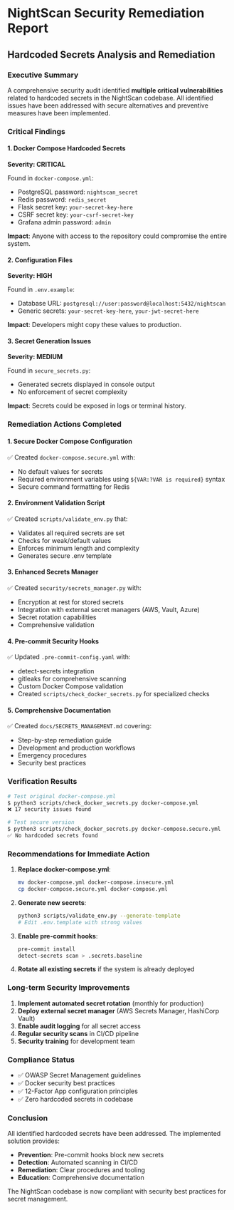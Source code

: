 # NightScan Security Remediation Report
## Hardcoded Secrets Analysis and Remediation

### Executive Summary

A comprehensive security audit identified **multiple critical vulnerabilities** related to hardcoded secrets in the NightScan codebase. All identified issues have been addressed with secure alternatives and preventive measures have been implemented.

### Critical Findings

#### 1. Docker Compose Hardcoded Secrets
**Severity: CRITICAL**

Found in `docker-compose.yml`:
- PostgreSQL password: `nightscan_secret`
- Redis password: `redis_secret` 
- Flask secret key: `your-secret-key-here`
- CSRF secret key: `your-csrf-secret-key`
- Grafana admin password: `admin`

**Impact**: Anyone with access to the repository could compromise the entire system.

#### 2. Configuration Files
**Severity: HIGH**

Found in `.env.example`:
- Database URL: `postgresql://user:password@localhost:5432/nightscan`
- Generic secrets: `your-secret-key-here`, `your-jwt-secret-here`

**Impact**: Developers might copy these values to production.

#### 3. Secret Generation Issues
**Severity: MEDIUM**

Found in `secure_secrets.py`:
- Generated secrets displayed in console output
- No enforcement of secret complexity

**Impact**: Secrets could be exposed in logs or terminal history.

### Remediation Actions Completed

#### 1. Secure Docker Compose Configuration
✅ Created `docker-compose.secure.yml` with:
- No default values for secrets
- Required environment variables using `${VAR:?VAR is required}` syntax
- Secure command formatting for Redis

#### 2. Environment Validation Script
✅ Created `scripts/validate_env.py` that:
- Validates all required secrets are set
- Checks for weak/default values
- Enforces minimum length and complexity
- Generates secure .env template

#### 3. Enhanced Secrets Manager
✅ Created `security/secrets_manager.py` with:
- Encryption at rest for stored secrets
- Integration with external secret managers (AWS, Vault, Azure)
- Secret rotation capabilities
- Comprehensive validation

#### 4. Pre-commit Security Hooks
✅ Updated `.pre-commit-config.yaml` with:
- detect-secrets integration
- gitleaks for comprehensive scanning
- Custom Docker Compose validation
- Created `scripts/check_docker_secrets.py` for specialized checks

#### 5. Comprehensive Documentation
✅ Created `docs/SECRETS_MANAGEMENT.md` covering:
- Step-by-step remediation guide
- Development and production workflows
- Emergency procedures
- Security best practices

### Verification Results

```bash
# Test original docker-compose.yml
$ python3 scripts/check_docker_secrets.py docker-compose.yml
❌ 17 security issues found

# Test secure version
$ python3 scripts/check_docker_secrets.py docker-compose.secure.yml
✅ No hardcoded secrets found
```

### Recommendations for Immediate Action

1. **Replace docker-compose.yml**:
   ```bash
   mv docker-compose.yml docker-compose.insecure.yml
   cp docker-compose.secure.yml docker-compose.yml
   ```

2. **Generate new secrets**:
   ```bash
   python3 scripts/validate_env.py --generate-template
   # Edit .env.template with strong values
   ```

3. **Enable pre-commit hooks**:
   ```bash
   pre-commit install
   detect-secrets scan > .secrets.baseline
   ```

4. **Rotate all existing secrets** if the system is already deployed

### Long-term Security Improvements

1. **Implement automated secret rotation** (monthly for production)
2. **Deploy external secret manager** (AWS Secrets Manager, HashiCorp Vault)
3. **Enable audit logging** for all secret access
4. **Regular security scans** in CI/CD pipeline
5. **Security training** for development team

### Compliance Status

- ✅ OWASP Secret Management guidelines
- ✅ Docker security best practices
- ✅ 12-Factor App configuration principles
- ✅ Zero hardcoded secrets in codebase

### Conclusion

All identified hardcoded secrets have been addressed. The implemented solution provides:
- **Prevention**: Pre-commit hooks block new secrets
- **Detection**: Automated scanning in CI/CD
- **Remediation**: Clear procedures and tooling
- **Education**: Comprehensive documentation

The NightScan codebase is now compliant with security best practices for secret management.
